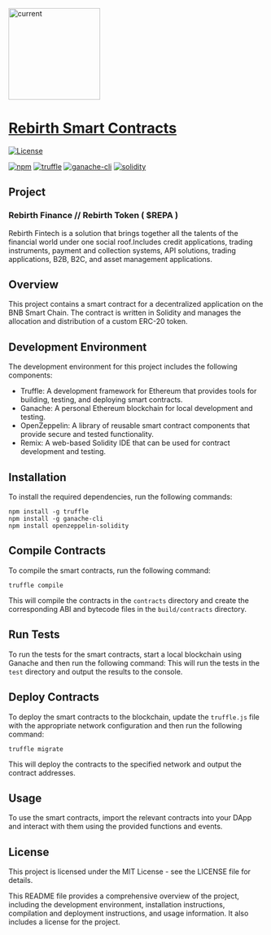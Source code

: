 <a href="https://rebirth.finance/"><img hight="180" width="180" alt="current" src="https://rebirth.finance/assets/img/rebirth-finance-logo.svg">

# Rebirth Smart Contracts
[![License](https://img.shields.io/badge/License-Apache%202.0-blue.svg)](https://opensource.org/licenses/Apache-2.0)

[![npm](https://img.shields.io/npm/v/npm.svg)](https://github.com/nodejs/node)
[![truffle](https://img.shields.io/badge/truffle-docs-orange.svg)](http://truffleframework.com/docs/)
[![ganache-cli](https://img.shields.io/badge/ganache-cli-yellowgreen.svg)](http://truffleframework.com/ganache/)
[![solidity](https://img.shields.io/badge/solidity-docs-red.svg)](https://solidity.readthedocs.io/en/develop/)

## Project

### Rebirth Finance // Rebirth Token ( $REPA )

Rebirth Fintech is a solution that brings together all the talents of the financial world under one social roof.Includes credit applications, trading instruments, payment and collection systems, API solutions, trading applications, B2B, B2C, and asset management applications.


## Overview

This project contains a smart contract for a decentralized application on the BNB Smart Chain. The contract is written in Solidity and manages the allocation and distribution of a custom ERC-20 token.


## Development Environment

The development environment for this project includes the following components:

- Truffle: A development framework for Ethereum that provides tools for building, testing, and deploying smart contracts.
- Ganache: A personal Ethereum blockchain for local development and testing.
- OpenZeppelin: A library of reusable smart contract components that provide secure and tested functionality.
- Remix: A web-based Solidity IDE that can be used for contract development and testing.


## Installation

To install the required dependencies, run the following commands:

```
npm install -g truffle
npm install -g ganache-cli
npm install openzeppelin-solidity
```

## Compile Contracts

To compile the smart contracts, run the following command:

```
truffle compile
```

This will compile the contracts in the `contracts` directory and create the corresponding ABI and bytecode files in the `build/contracts` directory.


## Run Tests

To run the tests for the smart contracts, start a local blockchain using Ganache and then run the following command:
This will run the tests in the `test` directory and output the results to the console.

## Deploy Contracts

To deploy the smart contracts to the blockchain, update the `truffle.js` file with the appropriate network configuration and then run the following command:

```
truffle migrate
```

This will deploy the contracts to the specified network and output the contract addresses.


## Usage

To use the smart contracts, import the relevant contracts into your DApp and interact with them using the provided functions and events.


## License

This project is licensed under the MIT License - see the LICENSE file for details.


This README file provides a comprehensive overview of the project, including the development environment, installation instructions, compilation and deployment instructions, and usage information. It also includes a license for the project.
